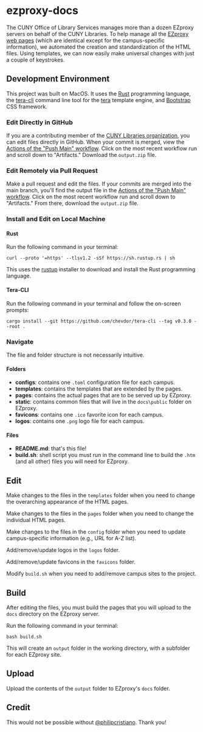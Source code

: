 # ezproxy-docs

The CUNY Office of Library Services manages more than a dozen EZproxy servers on behalf of the CUNY Libraries. To help manage all the [EZproxy web pages](https://help.oclc.org/Library_Management/EZproxy/Manage_EZproxy/Default_web_pages) (which are identical except for the campus-specific information), we automated the creation and standardization of the HTML files. Using templates, we can now easily make universal changes with just a couple of keystrokes.

## Development Environment 

This project was built on MacOS. It uses the [Rust](https://www.rust-lang.org/) programming language, the [tera-cli](https://github.com/chevdor/tera-cli) command line tool for the [tera](https://github.com/Keats/tera) template engine, and [Bootstrap](https://getbootstrap.com/) CSS framework.

### Edit Directly in GitHub

If you are a contributing member of the [CUNY Libraries organization](https://github.com/cuny-libraries), you can edit files directly in GitHub. When your commit is merged, view the [Actions of the "Push Main" workflow](https://github.com/cuny-libraries/ezproxy-docs/actions/workflows/push_main.yml). Click on the most recent workflow run and scroll down to "Artifacts." Download the `output.zip` file.

### Edit Remotely via Pull Request

Make a pull request and edit the files. If your commits are merged into the main branch, you'll find the output file in the [Actions of the "Push Main" workflow](https://github.com/cuny-libraries/ezproxy-docs/actions/workflows/push_main.yml). Click on the most recent workflow run and scroll down to "Artifacts." From there, download the `output.zip` file.

### Install and Edit on Local Machine

#### Rust

Run the following command in your terminal:

```
curl --proto '=https' --tlsv1.2 -sSf https://sh.rustup.rs | sh
```

This uses the [rustup](https://rustup.rs/) installer to download and install the Rust programming language.

#### Tera-CLI

Run the following command in your terminal and follow the on-screen prompts:

```
cargo install --git https://github.com/chevdor/tera-cli --tag v0.3.0 --root .
```

### Navigate

The file and folder structure is not necessarily intuitive.

#### Folders

* **configs**: contains one `.toml` configuration file for each campus.
* **templates**: contains the templates that are extended by the pages.
* **pages**: contains the actual pages that are to be served up by EZproxy.
* **static**: contains common files that will live in the `docs\public` folder on EZproxy.
* **favicons**: contains one `.ico` favorite icon for each campus.
* **logos**: contains one `.png` logo file for each campus.

#### Files

* **README.md**: that's this file!
* **build.sh**: shell script you must run in the command line to build the `.htm` (and all other) files you will need for EZproxy.

## Edit

Make changes to the files in the `templates` folder when you need to change the overarching appearance of the HTML pages.

Make changes to the files in the `pages` folder when you need to change the individual HTML pages.

Make changes to the files in the `config` folder when you need to update campus-specific information (e.g., URL for A-Z list).

Add/remove/update logos in the `logos` folder.

Add/remove/update favicons in the `favicons` folder.

Modify `build.sh` when you need to add/remove campus sites to the project.

## Build

After editing the files, you must build the pages that you will upload to the `docs` directory on the EZproxy server.

Run the following command in your terminal:

```
bash build.sh
```

This will create an `output` folder in the working directory, with a subfolder for each EZproxy site.

## Upload

Upload the contents of the `output` folder to EZproxy's `docs` folder.

## Credit

This would not be possible without [@philipcristiano](https://github.com/philipcristiano). Thank you!